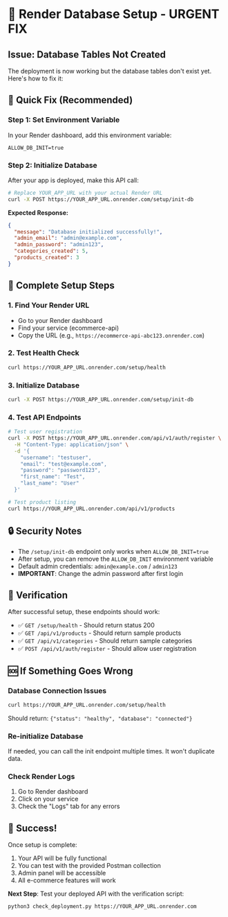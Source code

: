 # 🔧 Render Database Setup - URGENT FIX

## Issue: Database Tables Not Created

The deployment is now working but the database tables don't exist yet. Here's how to fix it:

## 🚀 Quick Fix (Recommended)

### Step 1: Set Environment Variable
In your Render dashboard, add this environment variable:
```
ALLOW_DB_INIT=true
```

### Step 2: Initialize Database
After your app is deployed, make this API call:

```bash
# Replace YOUR_APP_URL with your actual Render URL
curl -X POST https://YOUR_APP_URL.onrender.com/setup/init-db
```

**Expected Response:**
```json
{
  "message": "Database initialized successfully!",
  "admin_email": "admin@example.com", 
  "admin_password": "admin123",
  "categories_created": 5,
  "products_created": 3
}
```

## 🎯 Complete Setup Steps

### 1. Find Your Render URL
- Go to your Render dashboard
- Find your service (ecommerce-api)
- Copy the URL (e.g., `https://ecommerce-api-abc123.onrender.com`)

### 2. Test Health Check
```bash
curl https://YOUR_APP_URL.onrender.com/setup/health
```

### 3. Initialize Database
```bash
curl -X POST https://YOUR_APP_URL.onrender.com/setup/init-db
```

### 4. Test API Endpoints
```bash
# Test user registration
curl -X POST https://YOUR_APP_URL.onrender.com/api/v1/auth/register \
  -H "Content-Type: application/json" \
  -d '{
    "username": "testuser",
    "email": "test@example.com", 
    "password": "password123",
    "first_name": "Test",
    "last_name": "User"
  }'

# Test product listing
curl https://YOUR_APP_URL.onrender.com/api/v1/products
```

## 🔒 Security Notes

- The `/setup/init-db` endpoint only works when `ALLOW_DB_INIT=true`
- After setup, you can remove the `ALLOW_DB_INIT` environment variable
- Default admin credentials: `admin@example.com` / `admin123`
- **IMPORTANT**: Change the admin password after first login

## 🧪 Verification

After successful setup, these endpoints should work:
- ✅ `GET /setup/health` - Should return status 200
- ✅ `GET /api/v1/products` - Should return sample products
- ✅ `GET /api/v1/categories` - Should return sample categories
- ✅ `POST /api/v1/auth/register` - Should allow user registration

## 🆘 If Something Goes Wrong

### Database Connection Issues
```bash
curl https://YOUR_APP_URL.onrender.com/setup/health
```
Should return: `{"status": "healthy", "database": "connected"}`

### Re-initialize Database
If needed, you can call the init endpoint multiple times. It won't duplicate data.

### Check Render Logs
1. Go to Render dashboard
2. Click on your service
3. Check the "Logs" tab for any errors

## 🎉 Success!

Once setup is complete:
1. Your API will be fully functional
2. You can test with the provided Postman collection
3. Admin panel will be accessible
4. All e-commerce features will work

**Next Step**: Test your deployed API with the verification script:
```bash
python3 check_deployment.py https://YOUR_APP_URL.onrender.com
```
